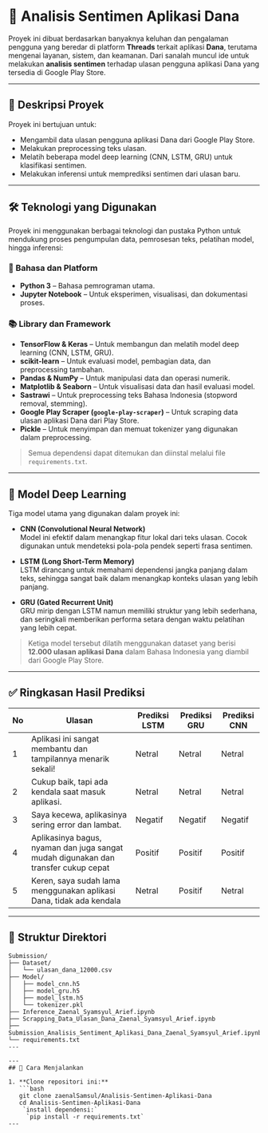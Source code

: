 # 🧠 Analisis Sentimen Aplikasi Dana

Proyek ini dibuat berdasarkan banyaknya keluhan dan pengalaman pengguna yang beredar di platform **Threads** terkait aplikasi **Dana**, terutama mengenai layanan, sistem, dan keamanan. Dari sanalah muncul ide untuk melakukan **analisis sentimen** terhadap ulasan pengguna aplikasi Dana yang tersedia di Google Play Store.

---

## 📌 Deskripsi Proyek

Proyek ini bertujuan untuk:
- Mengambil data ulasan pengguna aplikasi Dana dari Google Play Store.
- Melakukan preprocessing teks ulasan.
- Melatih beberapa model deep learning (CNN, LSTM, GRU) untuk klasifikasi sentimen.
- Melakukan inferensi untuk memprediksi sentimen dari ulasan baru.

---
## 🛠️ Teknologi yang Digunakan

Proyek ini menggunakan berbagai teknologi dan pustaka Python untuk mendukung proses pengumpulan data, pemrosesan teks, pelatihan model, hingga inferensi:

### 📌 Bahasa dan Platform
- **Python 3** – Bahasa pemrograman utama.
- **Jupyter Notebook** – Untuk eksperimen, visualisasi, dan dokumentasi proses.

### 📚 Library dan Framework
- **TensorFlow & Keras** – Untuk membangun dan melatih model deep learning (CNN, LSTM, GRU).
- **scikit-learn** – Untuk evaluasi model, pembagian data, dan preprocessing tambahan.
- **Pandas & NumPy** – Untuk manipulasi data dan operasi numerik.
- **Matplotlib & Seaborn** – Untuk visualisasi data dan hasil evaluasi model.
- **Sastrawi** – Untuk preprocessing teks Bahasa Indonesia (stopword removal, stemming).
- **Google Play Scraper (`google-play-scraper`)** – Untuk scraping data ulasan aplikasi Dana dari Play Store.
- **Pickle** – Untuk menyimpan dan memuat tokenizer yang digunakan dalam preprocessing.

> Semua dependensi dapat ditemukan dan diinstal melalui file `requirements.txt`.

---
## 🧠 Model Deep Learning

Tiga model utama yang digunakan dalam proyek ini:

- **CNN (Convolutional Neural Network)**  
  Model ini efektif dalam menangkap fitur lokal dari teks ulasan. Cocok digunakan untuk mendeteksi pola-pola pendek seperti frasa sentimen.

- **LSTM (Long Short-Term Memory)**  
  LSTM dirancang untuk memahami dependensi jangka panjang dalam teks, sehingga sangat baik dalam menangkap konteks ulasan yang lebih panjang.

- **GRU (Gated Recurrent Unit)**  
  GRU mirip dengan LSTM namun memiliki struktur yang lebih sederhana, dan seringkali memberikan performa setara dengan waktu pelatihan yang lebih cepat.

> Ketiga model tersebut dilatih menggunakan dataset yang berisi **12.000 ulasan aplikasi Dana** dalam Bahasa Indonesia yang diambil dari Google Play Store.

---
## ✅ Ringkasan Hasil Prediksi

| No | Ulasan                                                                                   | Prediksi LSTM | Prediksi GRU | Prediksi CNN |
|----|-------------------------------------------------------------------------------------------|---------------|---------------|---------------|
| 1  | Aplikasi ini sangat membantu dan tampilannya menarik sekali!                             | Netral        | Netral        | Netral        |
| 2  | Cukup baik, tapi ada kendala saat masuk aplikasi.                                        | Netral        | Netral        | Netral        |
| 3  | Saya kecewa, aplikasinya sering error dan lambat.                                         | Negatif       | Negatif       | Negatif       |
| 4  | Aplikasinya bagus, nyaman dan juga sangat mudah digunakan dan transfer cukup cepat       | Positif       | Positif       | Positif       |
| 5  | Keren, saya sudah lama menggunakan aplikasi Dana, tidak ada kendala                      | Netral        | Positif       | Netral        |

---

## 📁 Struktur Direktori

```text
Submission/
├── Dataset/
│   └── ulasan_dana_12000.csv                    
├── Model/
│   ├── model_cnn.h5                              
│   ├── model_gru.h5                             
│   ├── model_lstm.h5                            
│   └── tokenizer.pkl                             
├── Inference_Zaenal_Syamsyul_Arief.ipynb        
├── Scrapping_Data_Ulasan_Dana_Zaenal_Syamsyul_Arief.ipynb 
├── Submission_Analisis_Sentiment_Aplikasi_Dana_Zaenal_Syamsyul_Arief.ipynb  
└── requirements.txt                          
---

--- 
## 🚀 Cara Menjalankan

1. **Clone repositori ini:**
   ```bash
   git clone zaenalSamsul/Analisis-Sentimen-Aplikasi-Dana
   cd Analisis-Sentimen-Aplikasi-Dana
    `install dependensi:`
     `pip install -r requirements.txt`
--- 
